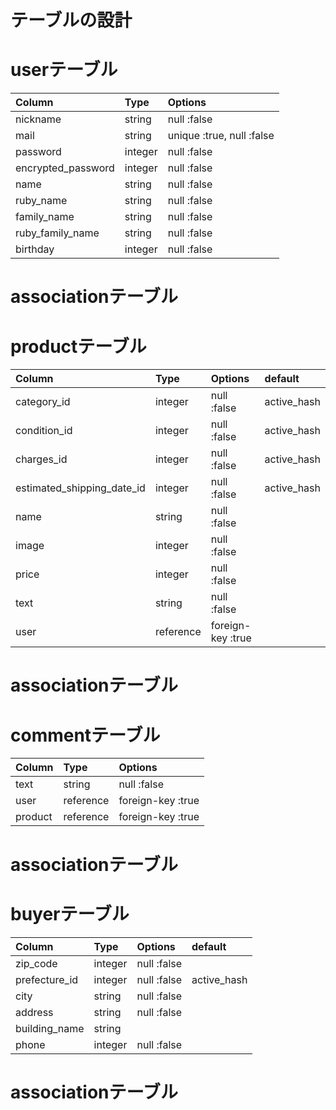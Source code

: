 # テーブルの設計

# userテーブル
| Column             | Type     | Options                      |
|:-------------------|:---------|:-----------------------------|
| nickname           | string   | null :false                  |
| mail               | string   | unique :true,  null :false   |
| password           | integer  | null :false                  |
| encrypted_password | integer  | null :false                  |
| name               | string   | null :false                  |
| ruby_name          | string   | null :false                  |
| family_name        | string   | null :false                  |
| ruby_family_name   | string   | null :false                  |
| birthday           | integer  | null :false                  |

# associationテーブル

# productテーブル
| Column                     | Type       | Options             | default     |
|:---------------------------|:-----------|:--------------------|:------------|
| category_id                | integer    | null :false         | active_hash |
| condition_id               | integer    | null :false         | active_hash |
| charges_id                 | integer    | null :false         | active_hash |
| estimated_shipping_date_id | integer    | null :false         | active_hash |
| name                       | string     | null :false         |             |
| image                      | integer    | null :false         |             |
| price                      | integer    | null :false         |             |
| text                       | string     | null :false         |             |
| user                       | reference  | foreign-key :true   |             |
# associationテーブル

# commentテーブル
| Column    | Type       | Options           |
|:----------|:-----------|:------------------|
| text      | string     | null :false       |
| user      | reference  | foreign-key :true |
| product   | reference  | foreign-key :true |
# associationテーブル

# buyerテーブル
| Column                | Type       | Options      | default     |
|:----------------------|:-----------|:-------------|:------------|
| zip_code              | integer    | null :false  |             |
| prefecture_id         | integer    | null :false  | active_hash |
| city                  | string     | null :false  |             |
| address               | string     | null :false  |             |
| building_name         | string     |              |             |
| phone                 | integer    | null :false  |             |
# associationテーブル